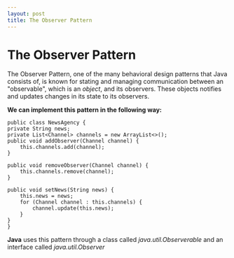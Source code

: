 ```yaml
---
layout: post
title: The Observer Pattern
---
```


# The Observer Pattern
The Observer Pattern, one of the many behavioral design patterns that Java consists of, is known for stating and managing communication between an "observable", which is an *object*, and its observers. These objects notifies and updates changes in its state to its observers.

**We can implement this pattern in the following way:**

    public class NewsAgency {
    private String news;
    private List<Channel> channels = new ArrayList<>();
    public void addObserver(Channel channel) {
        this.channels.add(channel);
    }
 
    public void removeObserver(Channel channel) {
        this.channels.remove(channel);
    }
 
    public void setNews(String news) {
        this.news = news;
        for (Channel channel : this.channels) {
            channel.update(this.news);
        }
    }
    }

**Java** uses this pattern through a class called *java.util.Observerable* and an interface called *java.util.Observer*
